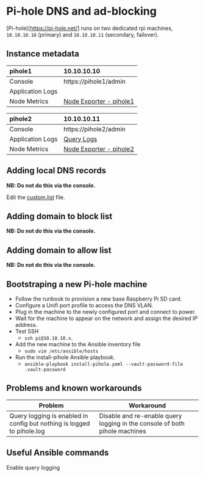 # Pi-hole DNS and ad-blocking

[Pi-hole)[https://pi-hole.net/] runs on two dedicated rpi machines, `10.10.10.10` (primary) and `10.10.10.11` (secondary, failover).


## Instance metadata

| pihole1                 | 10.10.10.10               |
| :---------------------- | :------------------------ |
| Console                 | https://pihole1/admin     |
| Application Logs        |                    |
| Node Metrics        | [Node Exporter - pihole1](https://grafana.hunet.uk/d/rYdddlPWk/node-exporter-full?var-node=pihole1:9100)    |

| pihole2                 | 10.10.10.11               |
| :---------------------- | :------------------------ |
| Console                 | https://pihole2/admin     |
| Application Logs        | [Query Logs](https://app-uk.logz.io/#/dashboard/kibana/discover/cb4a2720-f758-11ec-8925-61c7cd875b25?_g=(filters:!())&accountIds=true&switchToAccountId=514054)                   |
| Node Metrics        | [Node Exporter - pihole2](https://grafana.hunet.uk/d/rYdddlPWk/node-exporter-full?var-node=pihole2:9100)    |

## Adding local DNS records

**NB: Do not do this via the console.**

Edit the [custom.list](../roles/pihole/templates/custom.list) file.

## Adding domain to block list

**NB: Do not do this via the console.**

## Adding domain to allow list

**NB: Do not do this via the console.**

## Bootstraping a new Pi-hole machine

- Follow the runbook to provision a new base Raspberry Pi SD card.
- Configure a Unifi port profile to access the DNS VLAN.
- Plug in the machine to the newly configured port and connect to power.
- Wait for the machine to appear on the network and assign the desired IP address.
- Test SSH
    - `ssh pi@10.10.10.x`.
- Add the new machine to the Ansible inventory file
    - `sudo vim /etc/ansible/hosts`
- Run the install-pihole Ansible playbook.
    - `ansible-playbook install-pihole.yaml --vault-password-file .vault-password`

## Problems and known workarounds

| Problem | Workaround |
| ------- | ---------- |
| Query logging is enabled in config but nothing is logged to pihole.log | Disable and re-enable query logging in the console of both pihole machines | mark


## Useful Ansible commands

Enable query logging

